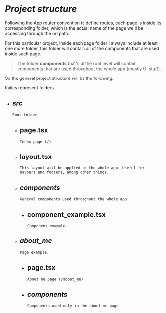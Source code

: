 # _Project structure_

Following the App router convention to define routes, each page is inside its corresponding folder, which is the actual name of the page we'll be accessing through the url path.

For this particular project, inside each page folder I always include at least one more folder, this folder will contain all of the components that are used inside such page.

> The folder **components** that's at the root level will contain components that are used throughout the whole app (mostly UI stuff).

So the general project structure will be the following:

Italics represent folders.

- ## _src_
  `Root folder`
  - ## page.tsx
    `Index page (/)`
  - ## layout.tsx
    `This layout will be applied to the whole app. Useful for navbars and footers, among other things.`
  - ## _components_
    `General components used throughout the whole app.`
    - ## component_example.tsx
      `Component example.`
  - ## _about_me_
    `Page example.`
    - ## page.tsx
      `About me page (/about_me)`
    - ## _components_
      `Components used only in the about me page`
